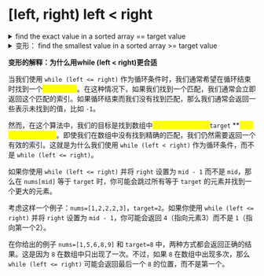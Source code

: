 # \[left, right) left < right

<details>

<summary>find the exact value in a sorted array  == target value</summary>

<pre class="language-java"><code class="lang-java">// binary search: find exact the same number
class Solution {
    public int search(int[] nums, int target) {
        // Edge Case
        if (nums.length == 0 || nums == null ) {
            return -1;
        }
        // 1. 定义target在左闭右开的区间[left, right）
        int left = 0;
        <a data-footnote-ref href="#user-content-fn-1">int right = nums.length;</a>

        // 2. 用 while loop
        // 当left == right时，[left, right) 无意义
        while (<a data-footnote-ref href="#user-content-fn-2">left &#x3C; right</a>) {
            int mid = left + (right - left)/2;
            if (target &#x3C; nums[mid<a data-footnote-ref href="#user-content-fn-3">]</a>) { 
                <a data-footnote-ref href="#user-content-fn-4">right = mid; </a>
            } else if (target > nums[mid]) { 
                left = mid + 1; 
            } else {
                return mid; 
            }
        }
        return -1; // not found target value
    }
}
</code></pre>



</details>

<details>

<summary>变形： find the smallest value in a sorted array >= target value </summary>

<mark style="color:red;">寻找左边界</mark>

* 在一个排序数组中找到大于等于目标值的最小值，实际上就是在寻找左边界。
* 考虑一个升序排序的数组，我们的目标是找到第一个大于或等于给定目标值的元素。这个元素实际上就是一个新的“区间”的开始，这个区间包含的所有元素都大于或等于目标值。因此，这个元素就是我们要找的左边界。
* 在这种情况下，我们可以使用类似的二分搜索方法。我们不断将数组分成两半，如果中间元素小于目标值，我们就去右半部分继续查找；如果中间元素大于或等于目标值，我们就去左半部分查找。当搜索结束时，左指针将指向第一个大于或等于目标值的元素，也就是我们要找的左边界

An example where using `left < right` would be more appropriate is when you're trying to find the smallest value in a sorted array that is greater than or equal to a target value. This is sometimes known as a "lower bound" search.

```
input: nums = [1, 5, 6, 8, 10] , target = 7
output: 3 (8 is the value)
```

```java

class Solution {
    public int lowerBound(int[] nums, int target) {
        int left = 0;
        // Notice that right is set to nums.length, not nums.length - 1
        int right = nums.length; 

        while (left < right) {
            int mid = left + (right - left) / 2;
            if (nums[mid] < target) {
                left = mid + 1;
            } else {
                right = mid;
            }
        }

        return left;
    }
}
```

这段代码是实现了一个在排序数组中查找给定目标值的最小边界的算法

* 首先，初始化左边界 `left` 为 0，右边界 `right` 为数组的长度 `nums.length`。注意这里的 `right` 是设置为数组长度，而不是数组长度减一。

```
int left = 0;
int right = nums.length;
```

* 然后，进入一个 while 循环，条件是 `left` 小于 `right`。这样可以确保 `left` 和 `right` 不会交错。

```
while (left < right) {
```

* 在循环中，首先计算中间位置 `mid`。这里使用 `(right - left) / 2` 来避免可能的整数溢出。

```
int mid = left + (right - left) / 2;
```

* 然后，比较 `nums[mid]` 和目标值 `target`。
* 如果 `nums[mid]` 小于 `target`，则目标值应在 `mid` 的右边，所以将 `left` 设为 `mid + 1`。
* 如果找到一个 `nums[mid]` 大于等于 `target` 的值时，不能立即返回 `mid`，因为这并不一定是第一个满足条件的元素。这时我们应该在 `[left, mid]` 的范围内继续查找，也就是将 `right` 设为 `mid`，并继续执行循环。这样做的目的是继续缩小搜索范围，直到找到第一个大于等于 `target` 的值的位置。将 `right` 设为 `mid`。

```
if (nums[mid] < target) {
    left = mid + 1;
} else {
    right = mid;
}
```

* 循环结束后，`left` 将等于 `right`，并且它们指向的是数组中第一个大于或等于目标值的元素。所以函数返回 `left`。

```
return left;
```

</details>

**变形的解释：为什么用while (left < right)更合适**

当我们使用 `while (left <= right)` 作为循环条件时，我们通常希望在循环结束时找到一个<mark style="color:yellow;">**精确的匹配**</mark>。在这种情况下，如果我们找到一个匹配，我们通常会立即返回这个匹配的索引。如果循环结束而我们没有找到匹配，那么我们通常会返回一些表示未找到的值，比如 `-1`。

然而，在这个算法中，我们的目标是找到数组中<mark style="color:yellow;">**大于等于目标值**</mark><mark style="color:yellow;">** **</mark><mark style="color:yellow;">**`target`**</mark><mark style="color:yellow;">** **</mark><mark style="color:yellow;">**的第一个元素的位置**</mark>。即使我们在数组中没有找到精确的匹配，我们仍然需要返回一个有效的索引。这就是为什么我们使用 `while (left < right)` 作为循环条件，而不是 `while (left <= right)`。

如果你使用 `while (left <= right)` 并将 `right` 设置为 `mid - 1` 而不是 `mid`，那么在 `nums[mid]` 等于 `target` 时，你可能会跳过所有等于 `target` 的元素并找到一个更大的元素。

考虑这样一个例子：`nums=[1,2,2,2,3]`，`target=2`。如果你使用 `while (left <= right)` 并将 `right` 设置为 `mid - 1`，你可能会返回 `4`（指向元素3）而不是 `1`（指向第一个2）。

在你给出的例子 `nums=[1,5,6,8,9]` 和 `target=8` 中，两种方式都会返回正确的结果。这是因为 `8` 在数组中只出现了一次。不过，如果 `8` 在数组中出现多次，那么 `while (left <= right)` 可能会返回最后一个 `8` 的位置，而不是第一个。



[^1]: diff

[^2]: diff

[^3]: 

[^4]: diff
